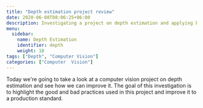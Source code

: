 ```yaml
---
title: "Depth estimation project review"
date: 2020-06-08T08:06:25+06:00
description: Investigating a project on depth estimation and applying better practices to it.
menu:
  sidebar:
    name: Depth Estimation
    identifier: depth
    weight: 10
tags: ["Depth", "Computer Vision"]
categories: ["Computer  Vision"]
---
```


Today we're going to take a look at a computer vision project on depth estimation and see how we can improve it.
The goal of this investigation is to highlight the good and bad practices used in this project and improve it to a production standard.